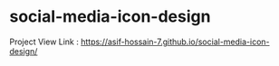 # social-media-icon-design

Project View Link : https://asif-hossain-7.github.io/social-media-icon-design/
